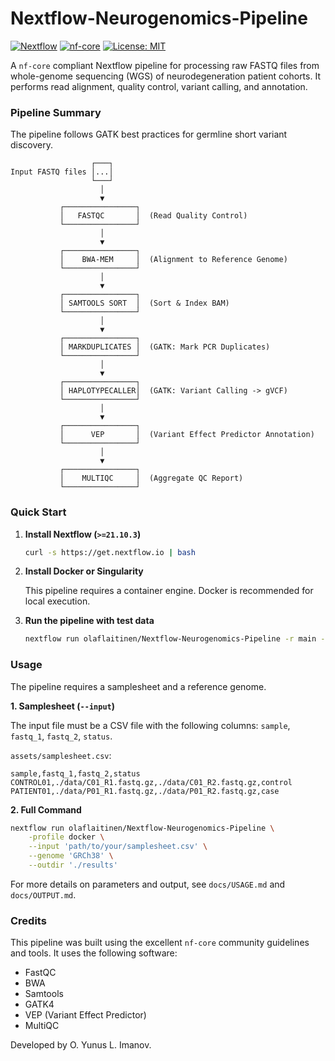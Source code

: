# Nextflow-Neurogenomics-Pipeline

[![Nextflow](https://img.shields.io/badge/nextflow%20DSL2-%E2%89%A521.10.3-239f20.svg)](https://www.nextflow.io/)
[![nf-core](https://img.shields.io/badge/nf--core-compliant-brightgreen)](https://nf-co.re)
[![License: MIT](https://img.shields.io/badge/License-MIT-yellow.svg)](https://opensource.org/licenses/MIT)

A `nf-core` compliant Nextflow pipeline for processing raw FASTQ files from whole-genome sequencing (WGS) of neurodegeneration patient cohorts. It performs read alignment, quality control, variant calling, and annotation.

### Pipeline Summary

The pipeline follows GATK best practices for germline short variant discovery.

```
                  ┌───┐
Input FASTQ files │...│
                  └───┘
                    │
                    ▼
           ┌────────────────┐
           │   FASTQC       │  (Read Quality Control)
           └────────────────┘
                    │
                    ▼
           ┌────────────────┐
           │    BWA-MEM     │  (Alignment to Reference Genome)
           └────────────────┘
                    │
                    ▼
           ┌────────────────┐
           │ SAMTOOLS SORT  │  (Sort & Index BAM)
           └────────────────┘
                    │
                    ▼
           ┌────────────────┐
           │ MARKDUPLICATES │  (GATK: Mark PCR Duplicates)
           └────────────────┘
                    │
                    ▼
           ┌────────────────┐
           │ HAPLOTYPECALLER│  (GATK: Variant Calling -> gVCF)
           └────────────────┘
                    │
                    ▼
           ┌────────────────┐
           │      VEP       │  (Variant Effect Predictor Annotation)
           └────────────────┘
                    │
                    ▼
           ┌────────────────┐
           │    MULTIQC     │  (Aggregate QC Report)
           └────────────────┘
```

### Quick Start

1.  **Install Nextflow (`>=21.10.3`)**

    ```bash
    curl -s https://get.nextflow.io | bash
    ```

2.  **Install Docker or Singularity**

    This pipeline requires a container engine. Docker is recommended for local execution.

3.  **Run the pipeline with test data**

    ```bash
    nextflow run olaflaitinen/Nextflow-Neurogenomics-Pipeline -r main -profile test,docker
    ```

### Usage

The pipeline requires a samplesheet and a reference genome.

**1. Samplesheet (`--input`)**

The input file must be a CSV file with the following columns: `sample`, `fastq_1`, `fastq_2`, `status`.

`assets/samplesheet.csv`:
```csv
sample,fastq_1,fastq_2,status
CONTROL01,./data/C01_R1.fastq.gz,./data/C01_R2.fastq.gz,control
PATIENT01,./data/P01_R1.fastq.gz,./data/P01_R2.fastq.gz,case
```

**2. Full Command**

```bash
nextflow run olaflaitinen/Nextflow-Neurogenomics-Pipeline \
    -profile docker \
    --input 'path/to/your/samplesheet.csv' \
    --genome 'GRCh38' \
    --outdir './results'
```

For more details on parameters and output, see `docs/USAGE.md` and `docs/OUTPUT.md`.

### Credits

This pipeline was built using the excellent `nf-core` community guidelines and tools. It uses the following software:

*   FastQC
*   BWA
*   Samtools
*   GATK4
*   VEP (Variant Effect Predictor)
*   MultiQC

Developed by O. Yunus L. Imanov.
